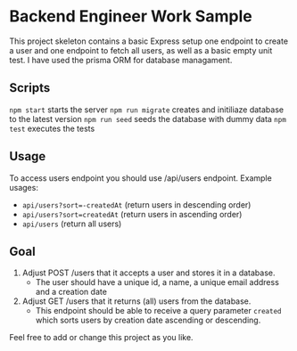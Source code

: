# Backend Engineer Work Sample

This project skeleton contains a basic Express setup one endpoint to create a user and one endpoint to fetch all users, as well as a basic empty unit test.
I have used the prisma ORM for database managament. 

## Scripts 
`npm start` starts the server
`npm run migrate` creates and initiliaze database to the latest version
`npm run seed` seeds the database with dummy data
`npm test` executes the tests


## Usage
To access users endpoint you should use /api/users endpoint.
Example usages:
- `api/users?sort=-createdAt` (return users in descending order)
- `api/users?sort=createdAt` (return users in ascending order)
- `api/users` (return all users)

## Goal
1. Adjust POST /users that it accepts a user and stores it in a database.
    * The user should have a unique id, a name, a unique email address and a creation date
2. Adjust GET /users that it returns (all) users from the database.
   * This endpoint should be able to receive a query parameter `created` which sorts users by creation date ascending or descending.

Feel free to add or change this project as you like.


